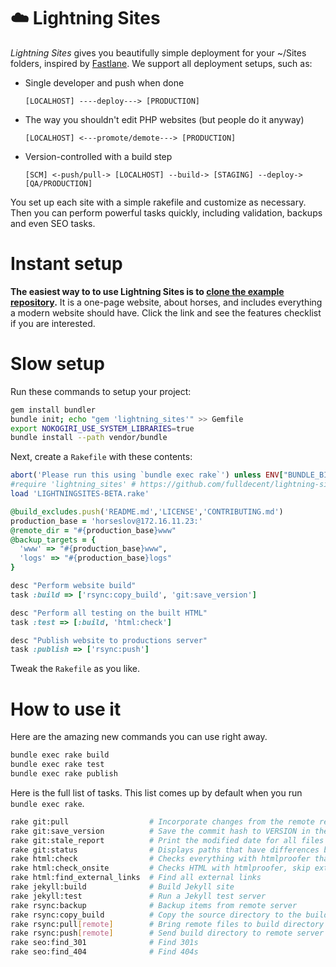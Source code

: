 # :cloud: Lightning Sites

*Lightning Sites* gives you beautifully simple deployment for your ~/Sites folders, inspired by [Fastlane](https://fastlane.tools/). We support all deployment setups, such as:

 * Single developer and push when done

    ```
    [LOCALHOST] ----deploy---> [PRODUCTION]
    ```

 * The way you shouldn't edit PHP websites (but people do it anyway)

    ```
    [LOCALHOST] <---promote/demote---> [PRODUCTION]
    ```

 * Version-controlled with a build step

    ```
    [SCM] <-push/pull-> [LOCALHOST] --build-> [STAGING] --deploy-> [QA/PRODUCTION]
    ```

You set up each site with a simple rakefile and customize as necessary. Then you can perform powerful tasks quickly, including validation, backups and even SEO tasks.


# Instant setup

**The easiest way to to use Lightning Sites is to [clone the example repository](https://github.com/fulldecent/html-website-template).** It is a one-page website, about horses, and includes everything a modern website should have. Click the link and see the features checklist if you are interested.

# Slow setup

Run these commands to setup your project:

```sh
gem install bundler
bundle init; echo "gem 'lightning_sites'" >> Gemfile
export NOKOGIRI_USE_SYSTEM_LIBRARIES=true
bundle install --path vendor/bundle
```

Next, create a `Rakefile` with these contents:

```ruby
abort('Please run this using `bundle exec rake`') unless ENV["BUNDLE_BIN_PATH"]
#require 'lightning_sites' # https://github.com/fulldecent/lightning-sites
load 'LIGHTNINGSITES-BETA.rake'

@build_excludes.push('README.md','LICENSE','CONTRIBUTING.md')
production_base = 'horseslov@172.16.11.23:'
@remote_dir = "#{production_base}www"
@backup_targets = {
  'www' => "#{production_base}www",
  'logs' => "#{production_base}logs"
}

desc "Perform website build"
task :build => ['rsync:copy_build', 'git:save_version']

desc "Perform all testing on the built HTML"
task :test => [:build, 'html:check']

desc "Publish website to productions server"
task :publish => ['rsync:push']
```

Tweak the `Rakefile` as you like.

# How to use it

Here are the amazing new commands you can use right away.

```bash
bundle exec rake build
bundle exec rake test
bundle exec rake publish
```

Here is the full list of tasks. This list comes up by default when you run `bundle exec rake`.

```bash
rake git:pull                  # Incorporate changes from the remote repository into the current branch
rake git:save_version          # Save the commit hash to VERSION in the build directory
rake git:stale_report          # Print the modified date for all files under source control
rake git:status                # Displays paths that have differences between the index file and the current HEAD commit
rake html:check                # Checks everything with htmlproofer that is reasonable to check
rake html:check_onsite         # Checks HTML with htmlproofer, skip external links
rake html:find_external_links  # Find all external links
rake jekyll:build              # Build Jekyll site
rake jekyll:test               # Run a Jekyll test server
rake rsync:backup              # Backup items from remote server
rake rsync:copy_build          # Copy the source directory to the build directory, excluding some files
rake rsync:pull[remote]        # Bring remote files to build directory (use rsync-style paths)
rake rsync:push[remote]        # Send build directory to remote server (use rsync-style paths)
rake seo:find_301              # Find 301s
rake seo:find_404              # Find 404s
```
